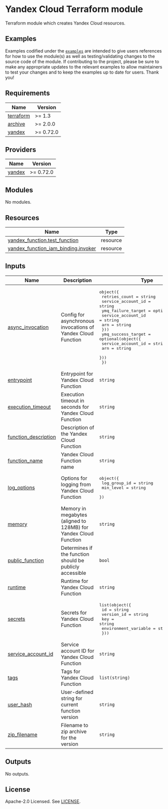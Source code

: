 # Yandex Cloud <RESOURCE> Terraform module

Terraform module which creates Yandex Cloud <RESOURCE> resources.

## Examples

Examples codified under
the [`examples`](https://github.com/terraform-yacloud-modules/terraform-yandex-module-template/tree/main/examples) are intended
to give users references for how to use the module(s) as well as testing/validating changes to the source code of the
module. If contributing to the project, please be sure to make any appropriate updates to the relevant examples to allow
maintainers to test your changes and to keep the examples up to date for users. Thank you!

<!-- BEGINNING OF PRE-COMMIT-TERRAFORM DOCS HOOK -->
## Requirements

| Name | Version |
|------|---------|
| <a name="requirement_terraform"></a> [terraform](#requirement\_terraform) | >= 1.3 |
| <a name="requirement_archive"></a> [archive](#requirement\_archive) | >= 2.0.0 |
| <a name="requirement_yandex"></a> [yandex](#requirement\_yandex) | >= 0.72.0 |

## Providers

| Name | Version |
|------|---------|
| <a name="provider_yandex"></a> [yandex](#provider\_yandex) | >= 0.72.0 |

## Modules

No modules.

## Resources

| Name | Type |
|------|------|
| [yandex_function.test_function](https://registry.terraform.io/providers/yandex-cloud/yandex/latest/docs/resources/function) | resource |
| [yandex_function_iam_binding.invoker](https://registry.terraform.io/providers/yandex-cloud/yandex/latest/docs/resources/function_iam_binding) | resource |

## Inputs

| Name | Description | Type | Default | Required |
|------|-------------|------|---------|:--------:|
| <a name="input_async_invocation"></a> [async\_invocation](#input\_async\_invocation) | Config for asynchronous invocations of Yandex Cloud Function | <pre>object({<br>    retries_count      = string<br>    service_account_id = string<br>    ymq_failure_target = optional(object({<br>      service_account_id = string<br>      arn                = string<br>    }))<br>    ymq_success_target = optional(object({<br>      service_account_id = string<br>      arn                = string<br>    }))<br>  })</pre> | `null` | no |
| <a name="input_entrypoint"></a> [entrypoint](#input\_entrypoint) | Entrypoint for Yandex Cloud Function | `string` | n/a | yes |
| <a name="input_execution_timeout"></a> [execution\_timeout](#input\_execution\_timeout) | Execution timeout in seconds for Yandex Cloud Function | `string` | `"3"` | no |
| <a name="input_function_description"></a> [function\_description](#input\_function\_description) | Description of the Yandex Cloud Function | `string` | `null` | no |
| <a name="input_function_name"></a> [function\_name](#input\_function\_name) | Yandex Cloud Function name | `string` | n/a | yes |
| <a name="input_log_options"></a> [log\_options](#input\_log\_options) | Options for logging from Yandex Cloud Function | <pre>object({<br>    log_group_id = string<br>    min_level    = string<br>  })</pre> | `null` | no |
| <a name="input_memory"></a> [memory](#input\_memory) | Memory in megabytes (aligned to 128MB) for Yandex Cloud Function | `string` | n/a | yes |
| <a name="input_public_function"></a> [public\_function](#input\_public\_function) | Determines if the function should be publicly accessible | `bool` | `false` | no |
| <a name="input_runtime"></a> [runtime](#input\_runtime) | Runtime for Yandex Cloud Function | `string` | n/a | yes |
| <a name="input_secrets"></a> [secrets](#input\_secrets) | Secrets for Yandex Cloud Function | <pre>list(object({<br>    id                   = string<br>    version_id           = string<br>    key                  = string<br>    environment_variable = string<br>  }))</pre> | `[]` | no |
| <a name="input_service_account_id"></a> [service\_account\_id](#input\_service\_account\_id) | Service account ID for Yandex Cloud Function | `string` | `null` | no |
| <a name="input_tags"></a> [tags](#input\_tags) | Tags for Yandex Cloud Function | `list(string)` | `[]` | no |
| <a name="input_user_hash"></a> [user\_hash](#input\_user\_hash) | User-defined string for current function version | `string` | n/a | yes |
| <a name="input_zip_filename"></a> [zip\_filename](#input\_zip\_filename) | Filename to zip archive for the version | `string` | n/a | yes |

## Outputs

No outputs.
<!-- END OF PRE-COMMIT-TERRAFORM DOCS HOOK -->

## License

Apache-2.0 Licensed.
See [LICENSE](https://github.com/terraform-yacloud-modules/terraform-yandex-module-template/blob/main/LICENSE).
